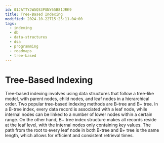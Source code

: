 ```yaml
---
id: 01JATTYJW5QS3PGNY65B81JRK9
title: Tree-Based Indexing
modified: 2024-10-22T15:25:11-04:00
tags:
  - indexing
  - db
  - data-structures
  - dsa
  - programming
  - roadmaps
  - tree-based
---
```

# Tree-Based Indexing

Tree-based indexing involves using data structures that follow a tree-like model, with parent nodes, child nodes, and leaf nodes in a hierarchical order. Two popular tree-based indexing methods are B-tree and B+ tree. In a B-tree index, every data record is associated with a leaf node, while internal nodes can be linked to a number of lower nodes within a certain range. On the other hand, B+ tree index structure makes all records reside at the leaf level, with the internal nodes only containing key values. The path from the root to every leaf node in both B-tree and B+ tree is the same length, which allows for efficient and consistent retrieval times.